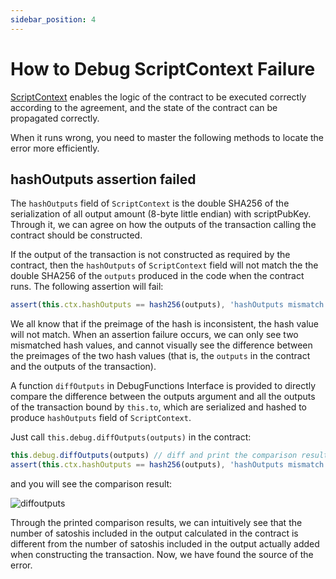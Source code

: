 ```yaml
---
sidebar_position: 4
---
```


# How to Debug ScriptContext Failure


[ScriptContext](../how-to-write-a-contract/scriptcontext.md) enables the logic of the contract to be executed correctly according to the agreement, and the state of the contract can be propagated correctly.

When it runs wrong, you need to master the following methods to locate the error more efficiently.


## hashOutputs assertion failed

The `hashOutputs` field of `ScriptContext` is the double SHA256 of the serialization of all output amount (8-byte little endian) with scriptPubKey. Through it, we can agree on how the outputs of the transaction calling the contract should be constructed.

If the output of the transaction is not constructed as required by the contract, then the `hashOutputs` of `ScriptContext` field will not match the the double SHA256 of the `outputs` produced in the code when the contract runs. The following assertion will fail:

```ts
assert(this.ctx.hashOutputs == hash256(outputs), 'hashOutputs mismatch')
```

We all know that if the preimage of the hash is inconsistent, the hash value will not match. When an assertion failure occurs, we can only see two mismatched hash values, and cannot visually see the difference between the preimages of the two hash values (that is, the `outputs` in the contract and the outputs of the transaction).


A function `diffOutputs` in DebugFunctions Interface is provided to directly compare the difference between the outputs argument and all the outputs of the transaction bound by `this.to`, which are serialized and hashed to produce `hashOutputs` field of `ScriptContext`. 

Just call `this.debug.diffOutputs(outputs)` in the contract:

```ts
this.debug.diffOutputs(outputs) // diff and print the comparison result
assert(this.ctx.hashOutputs == hash256(outputs), 'hashOutputs mismatch')
```

and you will see the comparison result:

![diffoutputs](../../../../../Desktop/dapp%20institute%202021/greg%20coding%202021/scrypt-docs-new/scryptTS-docs/static/img/diffoutputs.png)

Through the printed comparison results, we can intuitively see that the number of satoshis included in the output calculated in the contract is different from the number of satoshis included in the output actually added when constructing the transaction. Now, we have found the source of the error.



